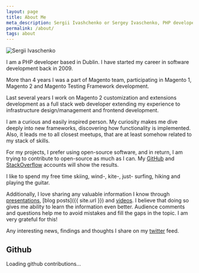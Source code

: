 ```yaml
---
layout: page
title: About Me
meta_description: Sergii Ivashchenko or Sergey Ivaschenko, PHP developer, Magento enthusiast.
permalink: /about/
tags: about
---
```

<img src="//gravatar.com/avatar/24b43157e5a79a15db64f3c1b2b1b988?s=180" alt="Sergii Ivaschenko" class="about-ava"/>

I am a PHP developer based in Dublin. I have started my career in software development back in 2009.

More than 4 years I was a part of Magento team, participating in Magento 1, Magento 2 and Magento Testing Framework development. 

Last several years I work on Magento 2 customization and extensions development as a full stack web developer extending my experience to infrastructure design/management and frontend development.

I am a curious and easily inspired person. My curiosity makes me dive deeply into new frameworks, discovering how functionality is implemented. Also, it leads me to all closest meetups, that are at least somehow related to my stack of skills.

For my projects, I prefer using open-source software, and in return, I am trying to contribute to open-source as much as I can. My [GitHub](//github.com/sivaschenko) and [StackOverflow](//stackoverflow.com/users/1518080/sergey-ivashchenko) accounts will show the results.

I like to spend my free time skiing, wind-, kite-, just- surfing, hiking and playing the guitar.

Additionally, I love sharing any valuable information I know through [presentations](//www.slideshare.net/SergeyIvaschenko/), [blog posts]({{ site.url }}) and [videos](//www.youtube.com/channel/UCyMy7eoz8P-SjLx0QTtioZQ). I believe that doing so gives me ability to learn the information even better. Audience comments and questions help me to avoid mistakes and fill the gaps in the topic. I am very grateful for this!

Any interesting news, findings and thoughts I share on my [twitter](//twitter.com/sergeivaschenko) feed.

## Github

<div id="github-graph" class="github-graph">
Loading github contributions...
</di>
<script type="text/javascript" src="//cdn.rawgit.com/IonicaBizau/github-calendar/gh-pages/dist/github-calendar.min.js"></script>
<script>
new GitHubCalendar("#github-graph", "sivaschenko");
</script>